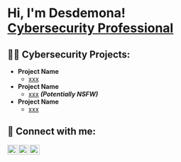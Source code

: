 <h1>Hi, I'm Desdemona! <br/><a href="https://www.linkedin.com/in/desdemo/">Cybersecurity Professional</a></h1>

<h2>👨‍💻 Cybersecurity Projects:</h2>

- <b>Project Name</b>
  - [xxx](https://github.com/xxx)
- <b>Project Name</b>
  - [xxx](https://github.com/xxx) <b><i>(Potentially NSFW)</b></i>
- <b>Project Name</b>
  - [xxx](https://github.com/xxx)

<h2> 🤳 Connect with me:</h2>

[<img align="left" alt="Desdemona Nugent | Twitter" width="22px" src="https://cdn.jsdelivr.net/npm/simple-icons@v3/icons/twitter.svg" />][twitter]
[<img align="left" alt="Desdemona Nugent | LinkedIn" width="22px" src="https://cdn.jsdelivr.net/npm/simple-icons@v3/icons/linkedin.svg" />][linkedin]
[<img align="left" alt="Desdemona Nugent | Instagram" width="22px" src="https://cdn.jsdelivr.net/npm/simple-icons@v3/icons/instagram.svg" />][instagram]

[twitter]: https://twitter.com/quindessential
[instagram]: https://www.instagram.com/quintessentiallydes/
[linkedin]: https://linkedin.com/in/desdemo

<!--
**joshmadakor1/joshmadakor1** is a ✨ _special_ ✨ repository because its `README.md` (this file) appears on your GitHub profile.

Here are some ideas to get you started:

- 🔭 I’m currently working on ...
- 🌱 I’m currently learning ...
- 👯 I’m looking to collaborate on ...
- 🤔 I’m looking for help with ...
- 💬 Ask me about ...
- 📫 How to reach me: ...
- 😄 Pronouns: ...
- ⚡ Fun fact: ...
-->
